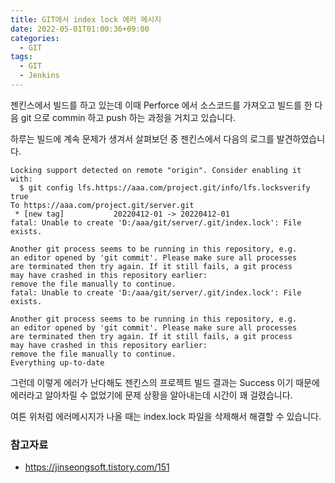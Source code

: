 ```yaml
---
title: GIT에서 index lock 에러 메시지
date: 2022-05-01T01:00:36+09:00
categories:
  - GIT
tags:
  - GIT
  - Jenkins
---
```


젠킨스에서 빌드를 하고 있는데 이때 Perforce 에서 소스코드를 가져오고 빌드를 한 다음 git 으로 commin 하고 push 하는 과정을 거치고 있습니다.

하루는 빌드에 계속 문제가 생겨서 살펴보던 중 젠킨스에서 다음의 로그를 발견하였습니다.

```
Locking support detected on remote "origin". Consider enabling it with:
  $ git config lfs.https://aaa.com/project.git/info/lfs.locksverify true
To https://aaa.com/project.git/server.git
 * [new tag]           20220412-01 -> 20220412-01
fatal: Unable to create 'D:/aaa/git/server/.git/index.lock': File exists.

Another git process seems to be running in this repository, e.g.
an editor opened by 'git commit'. Please make sure all processes
are terminated then try again. If it still fails, a git process
may have crashed in this repository earlier:
remove the file manually to continue.
fatal: Unable to create 'D:/aaa/git/server/.git/index.lock': File exists.

Another git process seems to be running in this repository, e.g.
an editor opened by 'git commit'. Please make sure all processes
are terminated then try again. If it still fails, a git process
may have crashed in this repository earlier:
remove the file manually to continue.
Everything up-to-date
```

그런데 이렇게 에러가 난다해도 젠킨스의 프로젝트 빌드 결과는 Success 이기 때문에 에러라고 알아차릴 수 없었기에 문제 상황을 알아내는데 시간이 꽤 걸렸습니다.

여튼 위처럼 에러메시지가 나올 때는 index.lock 파일을 삭제해서 해결할 수 있습니다.

### 참고자료
* <https://jinseongsoft.tistory.com/151>
